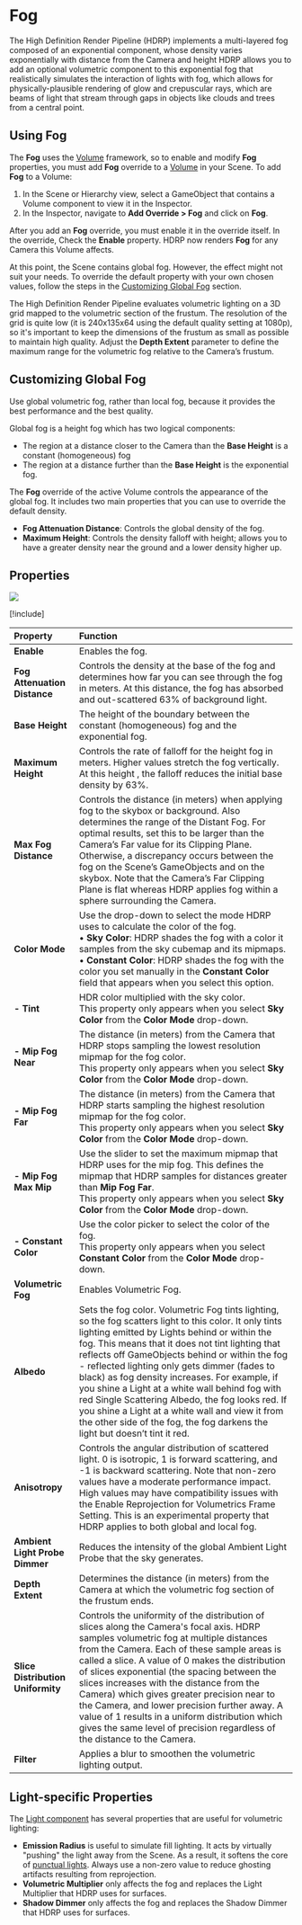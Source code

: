 # Fog

The High Definition Render Pipeline (HDRP) implements a multi-layered fog composed of an exponential component, whose density varies exponentially with distance from the Camera and height HDRP allows you to add an optional volumetric component to this exponential fog that realistically simulates the interaction of lights with fog, which allows for physically-plausible rendering of glow and crepuscular rays, which are beams of light that stream through gaps in objects like clouds and trees from a central point.

## Using Fog

The **Fog** uses the [Volume](Volumes.html) framework, so to enable and modify **Fog** properties, you must add  **Fog** override to a [Volume](Volumes.html) in your Scene. To add **Fog** to a Volume:

1. In the Scene or Hierarchy view, select a GameObject that contains a Volume component to view it in the Inspector.
2. In the Inspector, navigate to **Add Override > Fog** and click on **Fog**.

After you add an **Fog** override, you must enable it in the override itself. In the override, Check the **Enable** property. HDRP now renders **Fog** for any Camera this Volume affects.

At this point, the Scene contains global fog. However, the effect might not suit your needs. To override the default property with your own chosen values, follow the steps in the [Customizing Global Fog](#CustomizingGlobalFog) section.

The High Definition Render Pipeline evaluates volumetric lighting on a 3D grid mapped to the volumetric section of the frustum. The resolution of the grid is quite low (it is 240x135x64 using the default quality setting at 1080p), so it's important to keep the dimensions of the frustum as small as possible to maintain high quality. Adjust the **Depth Extent** parameter to define the maximum range for the volumetric fog relative to the Camera’s frustum.

<a name="CustomizingGlobalFog"></a>

## Customizing Global Fog

Use global volumetric fog, rather than local fog, because it provides the best performance and the best quality.

Global fog is a height fog which has two logical components:

- The region at a distance closer to the Camera than the **Base Height** is a constant (homogeneous) fog
- The region at a distance further than the **Base Height** is the exponential fog.

The **Fog** override of the active Volume controls the appearance of the global fog. It includes two main properties that you can use to override the default density.

* **Fog Attenuation Distance**: Controls the global density of the fog.
* **Maximum Height**: Controls the density falloff with height; allows you to have a greater density near the ground and a lower density higher up.

## Properties

![](Images/Override-VolumetricFog1.png)

[!include[](Snippets/Volume-Override-Enable-Properties.md)]

| Property                 | Function                                                     |
| :----------------------- | :----------------------------------------------------------- |
| **Enable** | Enables the fog. |
| **Fog Attenuation Distance** | Controls the density at the base of the fog and determines how far you can see through the fog in meters. At this distance, the fog has absorbed and out-scattered 63% of background light. |
| **Base Height**          | The height of the boundary between the constant (homogeneous) fog and the exponential fog. |
| **Maximum Height**   | Controls the rate of falloff for the height fog in meters. Higher values stretch the fog vertically. At this height , the falloff reduces the initial base density by 63%. |
| **Max Fog Distance** | Controls the distance (in meters) when applying fog to the skybox or background. Also determines the range of the Distant Fog. For optimal results, set this to be larger than the Camera’s Far value for its Clipping Plane. Otherwise, a discrepancy occurs between the fog on the Scene’s GameObjects and on the skybox. Note that the Camera’s Far Clipping Plane is flat whereas HDRP applies fog within a sphere surrounding the Camera. |
| **Color Mode** | Use the drop-down to select the mode HDRP uses to calculate the color of the fog.<br />&#8226; **Sky Color**: HDRP shades the fog with a color it samples from the sky cubemap and its mipmaps.<br />&#8226; **Constant Color**: HDRP shades the fog with the color you set manually in the **Constant Color** field that appears when you select this option. |
| **- Tint**    | HDR color multiplied with the sky color.<br />This property only appears when you select **Sky Color** from the **Color Mode** drop-down. |
| **- Mip Fog Near**    | The distance (in meters) from the Camera that HDRP stops sampling the lowest resolution mipmap for the fog color.<br />This property only appears when you select **Sky Color** from the **Color Mode** drop-down. |
| **- Mip Fog Far**     | The distance (in meters) from the Camera that HDRP starts sampling the highest resolution mipmap for the fog color.<br />This property only appears when you select **Sky Color** from the **Color Mode** drop-down. |
| **- Mip Fog Max Mip** | Use the slider to set the maximum mipmap that HDRP uses for the mip fog. This defines the mipmap that HDRP samples for distances greater than **Mip Fog Far**.<br />This property only appears when you select **Sky Color** from the **Color Mode** drop-down. |
| **- Constant Color**  | Use the color picker to select the color of the fog.<br />This property only appears when you select **Constant Color** from the **Color Mode** drop-down. |
| **Volumetric Fog** | Enables Volumetric Fog. |
| **Albedo** | Sets the fog color. Volumetric Fog tints lighting, so the fog scatters light to this color. It only tints lighting emitted by Lights behind or within the fog. This means that it does not tint lighting that reflects off GameObjects behind or within the fog - reflected lighting only gets dimmer (fades to black) as fog density increases. For example, if you shine a Light at a white wall behind fog with red Single Scattering Albedo, the fog looks red. If you shine a Light at a white wall and view it from the other side of the fog, the fog darkens the light but doesn’t tint it red. |
| **Anisotropy** | Controls the angular distribution of scattered light. 0 is isotropic, 1 is forward scattering, and -1 is backward scattering. Note that non-zero values have a moderate performance impact. High values may have compatibility issues with the Enable Reprojection for Volumetrics Frame Setting. This is an experimental property that HDRP applies to both global and local fog. |
| **Ambient Light Probe Dimmer** | Reduces the intensity of the global Ambient Light Probe that the sky generates. |
| **Depth Extent** | Determines the distance (in meters) from the Camera at which the volumetric fog section of the frustum ends. |
| **Slice Distribution Uniformity** | Controls the uniformity of the distribution of slices along the Camera's focal axis. HDRP samples volumetric fog at multiple distances from the Camera. Each of these sample areas is called a slice. A value of 0 makes the distribution of slices exponential (the spacing between the slices increases with the distance from the Camera) which gives greater precision near to the Camera, and lower precision further away. A value of 1 results in a uniform distribution which gives the same level of precision regardless of the distance to the Camera. |
| **Filter** | Applies a blur to smoothen the volumetric lighting output. |


## Light-specific Properties

The [Light component](Light-Component.html) has several properties that are useful for volumetric lighting:

- **Emission Radius** is useful to simulate fill lighting. It acts by virtually "pushing" the light away from the Scene. As a result, it softens the core of [punctual lights](Glossary.html#PunctualLight). Always use a non-zero value to reduce ghosting artifacts resulting from reprojection.
- **Volumetric Multiplier** only affects the fog and replaces the Light Multiplier that HDRP uses for surfaces.
- **Shadow Dimmer** only affects the fog and replaces the Shadow Dimmer that HDRP uses for surfaces.
